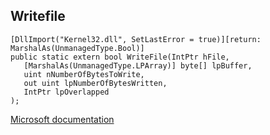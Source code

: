 ## Writefile

```
[DllImport("Kernel32.dll", SetLastError = true)][return: MarshalAs(UnmanagedType.Bool)]
public static extern bool WriteFile(IntPtr hFile,
   [MarshalAs(UnmanagedType.LPArray)] byte[] lpBuffer,
   uint nNumberOfBytesToWrite,
   out uint lpNumberOfBytesWritten,
   IntPtr lpOverlapped
);
```

[Microsoft documentation](https://docs.microsoft.com/en-us/windows/win32/api/fileapi/nf-fileapi-writefile)

